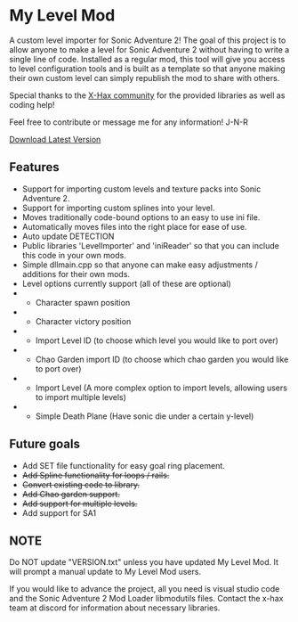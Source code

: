 # My Level Mod
A custom level importer for Sonic Adventure 2! The goal of this project is to allow anyone
to make a level for Sonic Adventure 2 without having to write a single line of code. 
Installed as a regular mod, this tool will give you access to level configuration tools
and is built as a template so that anyone making their own custom level can simply
republish the mod to share with others.

Special thanks to the [X-Hax community](https://github.com/X-Hax/) for the provided libraries as well as coding help!

Feel free to contribute or message me for any information! J-N-R

[Download Latest Version](https://github.com/J-N-R/My-Level-Mod/releases)

## Features
- Support for importing custom levels and texture packs into Sonic Adventure 2.
- Support for importing custom splines into your level.
- Moves traditionally code-bound options to an easy to use ini file.
- Automatically moves files into the right place for ease of use.
- Auto update DETECTION
- Public libraries 'LevelImporter' and 'iniReader' so that you can include this code in your own mods.
- Simple dllmain.cpp so that anyone can make easy adjustments / additions for their own mods.
- Level options currently support (all of these are optional)
- * Character spawn position
- * Character victory position
- * Import Level ID (to choose which level you would like to port over)
- * Chao Garden import ID (to choose which chao garden you would like to port over)
- * Import Level (A more complex option to import levels, allowing users to import multiple levels)
- * Simple Death Plane (Have sonic die under a certain y-level)

## Future goals
- Add SET file functionality for easy goal ring placement.
- ~~Add Spline functionality for loops / rails.~~
- ~~Convert existing code to library.~~
- ~~Add Chao garden support.~~
- ~~Add support for multiple levels.~~
- Add support for SA1

## NOTE
Do NOT update "VERSION.txt" unless you have updated My Level Mod. It will prompt a manual update to My Level Mod users.

If you would like to advance the project, all you need is visual studio code and the Sonic Adventure 2 Mod Loader libmodutils files. Contact the x-hax team at discord for information about necessary libraries.
